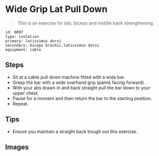 # Wide Grip Lat Pull Down
> This is an exercise for lats, biceps and middle back strengthening.

``` 
id: 0097 
type: isolation 
primary: latissimus dorsi 
secondary: biceps brachii,latissimus dorsi 
equipment: cable 
``` 

## Steps

 - Sit at a cable pull down machine fitted with a wide bar.
 - Grasp the bar with a wide overhand grip (palms facing forward) .
 - With your abs drawn in and back straight pull the bar down to your upper chest.
 - Pause for a moment and then return the bar to the starting position.
 - Repeat.

## Tips

 - Ensure you maintain a straight back trough out this exercise.

## Images

